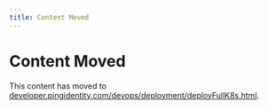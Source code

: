 ```yaml
---
title: Content Moved
---
```

# Content Moved

This content has moved to [developer.pingidentity.com/devops/deployment/deployFullK8s.html](https://developer.pingidentity.com/devops/deployment/deployFullK8s.html).
